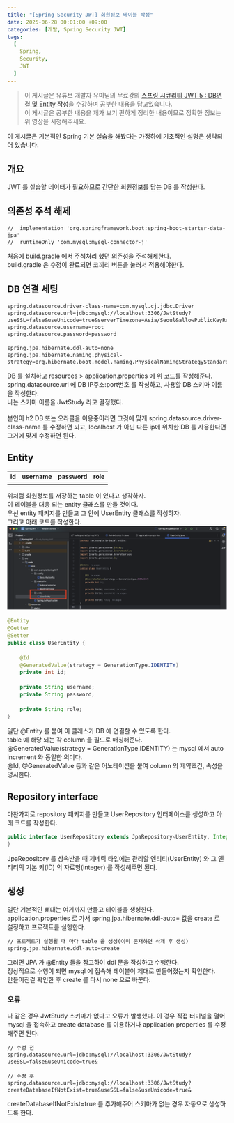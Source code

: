 ```yaml
---
title: "[Spring Security JWT] 회원정보 테이블 작성"
date: 2025-06-28 00:01:00 +09:00
categories: [개발, Spring Security JWT]
tags:
  [
    Spring,
    Security,
    JWT
  ]
---
```


> 이 게시글은 유튜브 개발자 유미님의 무료강의 [스프링 시큐리티 JWT 5 : DB연결 및 Entity 작성](https://www.youtube.com/watch?v=ZTaZOCqTez4&ab_channel=%EA%B0%9C%EB%B0%9C%EC%9E%90%EC%9C%A0%EB%AF%B8)을 수강하며 공부한 내용을 담고있습니다.<br>
> 이 게시글은 공부한 내용을 제가 보기 편하게 정리한 내용이므로 정확한 정보는 위 영상을 시청해주세요.<br>

이 게시글은 기본적인 Spring 기본 실습을 해봤다는 가정하에 기초적인 설명은 생략되어 있습니다.<br>

## 개요
JWT 를 실습할 데이터가 필요하므로 간단한 회원정보를 담는 DB 를 작성한다.<br>

## 의존성 주석 해제

```
//	implementation 'org.springframework.boot:spring-boot-starter-data-jpa'
//	runtimeOnly 'com.mysql:mysql-connector-j'
```

처음에 build.gradle 에서 주석처리 했던 의존성을 주석해제한다.<br>
build.gradle 은 수정이 완료되면 코끼리 버튼을 눌러서 적용해야한다.<br>

## DB 연결 세팅

```
spring.datasource.driver-class-name=com.mysql.cj.jdbc.Driver
spring.datasource.url=jdbc:mysql://localhost:3306/JwtStudy?useSSL=false&useUnicode=true&serverTimezone=Asia/Seoul&allowPublicKeyRetrieval=true
spring.datasource.username=root
spring.datasource.password=password

spring.jpa.hibernate.ddl-auto=none
spring.jpa.hibernate.naming.physical-strategy=org.hibernate.boot.model.naming.PhysicalNamingStrategyStandardImpl
```

DB 를 설치하고 resources > application.properties 에 위 코드를 작성해준다. <br>
spring.datasource.url 에 DB IP주소:port번호 를 작성하고, 사용할 DB 스키마 이름을 작성한다.<br>
나는 스키마 이름을 JwtStudy 라고 결정했다.<br>
<br>
본인이 h2 DB 또는 오라클을 이용중이라면 그것에 맞게 spring.datasource.driver-class-name 를 수정하면 되고, localhost 가 아닌 다른 ip에 위치한 DB 를 사용한다면 그거에 맞게 수정하면 된다.<br>

## Entity

| id | username | password | role |
|---|---|---|---|
|   |   |   |   |

위처럼 회원정보를 저장하는 table 이 있다고 생각하자.<br>
이 테이블을 대응 되는 entity 클래스를 만들 것이다.<br>
우선 entity 패키지를 만들고 그 안에 UserEntity 클래스를 작성하자.<br>
그리고 아래 코드를 작성한다.<br>
![사진1](https://github.com/Hoon1999/hoon1999.github.io/blob/main/assets/img/2025-06-28-회원정보테이블작성/1.png?raw=true)<br>

```java
@Entity
@Getter
@Setter
public class UserEntity {
    
    @Id
    @GeneratedValue(strategy = GenerationType.IDENTITY)
    private int id;
    
    private String username;
    private String password;
    
    private String role;
}
```

일단 @Entity 를 붙여 이 클래스가 DB 에 연결할 수 있도록 한다.<br>
table 에 해당 되는 각 column 을 필드로 매칭해준다.<br>
@GeneratedValue(strategy = GenerationType.IDENTITY) 는 mysql 에서 auto increment 와 동일한 의미다.<br>
@Id, @GeneratedValue 등과 같은 어노테이션을 붙여 column 의 제약조건, 속성을 명시한다.<br>

## Repository interface

마찬가지로 repository 패키지를 만들고 UserRepository 인터페이스를 생성하고 아래 코드를 작성한다.<br>

```java
public interface UserRepository extends JpaRepository<UserEntity, Integer> {
}
```

JpaRepository 를 상속받을 때 제네릭 타입에는 관리할 엔티티(UserEntity) 와 그 엔티티의 기본 키(ID) 의 자료형(Integer) 를 작성해주면 된다.<br>

## 생성

일단 기본적인 뼈대는 여기까지 만들고 테이블을 생성한다.<br>
application.properties 로 가서 spring.jpa.hibernate.ddl-auto= 값을 create 로 설정하고 프로젝트를 실행한다.<br>

```
// 프로젝트가 실행될 때 마다 table 을 생성(이미 존재하면 삭제 후 생성)
spring.jpa.hibernate.ddl-auto=create
```

그러면 JPA 가 @Entity 들을 참고하여 ddl 문을 작성하고 수행한다.<br>
정상적으로 수행이 되면 mysql 에 접속해 테이블이 제대로 만들어졌는지 확인한다.<br>
만들어진걸 확인한 후 create 를 다시 none 으로 바꾼다.<br>

### 오류
나 같은 경우 JwtStudy 스키마가 없다고 오류가 발생했다. 이 경우 직접 터미널을 열어 mysql 을 접속하고 create database 를 이용하거나 application properties 를 수정해주면 된다.<br>

```
// 수정 전
spring.datasource.url=jdbc:mysql://localhost:3306/JwtStudy?useSSL=false&useUnicode=true&

// 수정 후
spring.datasource.url=jdbc:mysql://localhost:3306/JwtStudy?createDatabaseIfNotExist=true&useSSL=false&useUnicode=true&
```

createDatabaseIfNotExist=true 를 추가해주어 스키마가 없는 경우 자동으로 생성하도록 한다.<br>
